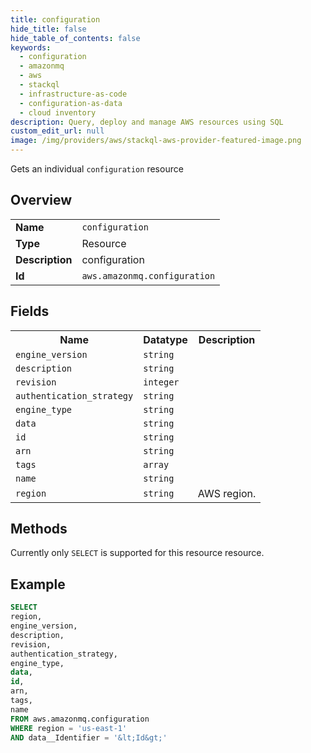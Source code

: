 ```yaml
---
title: configuration
hide_title: false
hide_table_of_contents: false
keywords:
  - configuration
  - amazonmq
  - aws
  - stackql
  - infrastructure-as-code
  - configuration-as-data
  - cloud inventory
description: Query, deploy and manage AWS resources using SQL
custom_edit_url: null
image: /img/providers/aws/stackql-aws-provider-featured-image.png
---
```

Gets an individual <code>configuration</code> resource

## Overview
<table><tbody>
<tr><td><b>Name</b></td><td><code>configuration</code></td></tr>
<tr><td><b>Type</b></td><td>Resource</td></tr>
<tr><td><b>Description</b></td><td>configuration</td></tr>
<tr><td><b>Id</b></td><td><code>aws.amazonmq.configuration</code></td></tr>
</tbody></table>

## Fields
<table><tbody>
<tr><th>Name</th><th>Datatype</th><th>Description</th></tr>
<tr><td><code>engine_version</code></td><td><code>string</code></td><td></td></tr>
<tr><td><code>description</code></td><td><code>string</code></td><td></td></tr>
<tr><td><code>revision</code></td><td><code>integer</code></td><td></td></tr>
<tr><td><code>authentication_strategy</code></td><td><code>string</code></td><td></td></tr>
<tr><td><code>engine_type</code></td><td><code>string</code></td><td></td></tr>
<tr><td><code>data</code></td><td><code>string</code></td><td></td></tr>
<tr><td><code>id</code></td><td><code>string</code></td><td></td></tr>
<tr><td><code>arn</code></td><td><code>string</code></td><td></td></tr>
<tr><td><code>tags</code></td><td><code>array</code></td><td></td></tr>
<tr><td><code>name</code></td><td><code>string</code></td><td></td></tr>
<tr><td><code>region</code></td><td><code>string</code></td><td>AWS region.</td></tr>

</tbody></table>

## Methods
Currently only <code>SELECT</code> is supported for this resource resource.





## Example
```sql
SELECT
region,
engine_version,
description,
revision,
authentication_strategy,
engine_type,
data,
id,
arn,
tags,
name
FROM aws.amazonmq.configuration
WHERE region = 'us-east-1'
AND data__Identifier = '&lt;Id&gt;'
```
